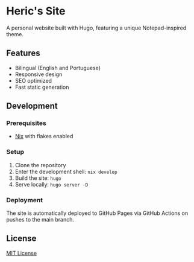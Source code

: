 # Heric's Site

A personal website built with Hugo, featuring a unique Notepad-inspired theme.

## Features

- Bilingual (English and Portuguese)
- Responsive design
- SEO optimized
- Fast static generation

## Development

### Prerequisites

- [Nix](https://nixos.org/) with flakes enabled

### Setup

1. Clone the repository
2. Enter the development shell: `nix develop`
3. Build the site: `hugo`
4. Serve locally: `hugo server -D`

### Deployment

The site is automatically deployed to GitHub Pages via GitHub Actions on pushes to the main branch.

## License

[MIT License](LICENSE)
